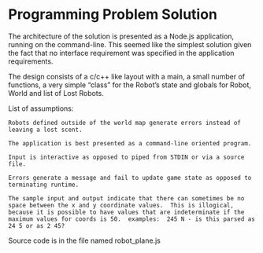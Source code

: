 # Programming Problem Solution

The architecture of the solution is presented as a Node.js application, running on the command-line.  This seemed like the simplest solution given the fact that no interface requirement was specified in the application requirements.

The design consists of a c/c++ like layout with a main, a small number of functions, a very simple “class” for the Robot’s state and globals for Robot, World and list of Lost Robots.

List of assumptions:

	Robots defined outside of the world map generate errors instead of leaving a lost scent.

	The application is best presented as a command-line oriented program.

	Input is interactive as opposed to piped from STDIN or via a source file.

	Errors generate a message and fail to update game state as opposed to terminating runtime.

	The sample input and output indicate that there can sometimes be no space between the x and y coordinate values.  This is illogical, because it is possible to have values that are indeterminate if the maximum values for coords is 50.  examples:  245 N - is this parsed as 24 5 or as 2 45?

Source code is in the file named robot_plane.js
